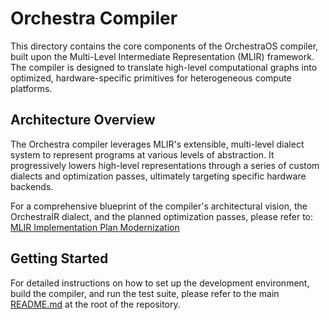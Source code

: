 # Orchestra Compiler

This directory contains the core components of the OrchestraOS compiler, built upon the Multi-Level Intermediate Representation (MLIR) framework. The compiler is designed to translate high-level computational graphs into optimized, hardware-specific primitives for heterogeneous compute platforms.

## Architecture Overview

The Orchestra compiler leverages MLIR's extensible, multi-level dialect system to represent programs at various levels of abstraction. It progressively lowers high-level representations through a series of custom dialects and optimization passes, ultimately targeting specific hardware backends.

For a comprehensive blueprint of the compiler's architectural vision, the OrchestraIR dialect, and the planned optimization passes, please refer to: [MLIR Implementation Plan Modernization](../../docs/architecture/mlir-implementation-plan.md)

## Getting Started

For detailed instructions on how to set up the development environment, build the compiler, and run the test suite, please refer to the main [README.md](../../README.md) at the root of the repository.